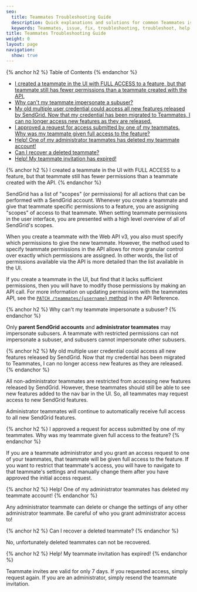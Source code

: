 ```yaml
---
seo:
  title: Teammates Troubleshooting Guide
  description: Quick explanations and solutions for common Teammates issues.
  keywords: Teammates, issue, fix, troubleshooting, troubleshoot, help
title: Teammates Troubleshooting Guide
weight: 0
layout: page
navigation:
  show: true
---
```


{% anchor h2 %}
Table of Contents
{% endanchor %}

* [I created a teammate in the UI with FULL ACCESS to a feature, but that teammate still has fewer permissions than a teammate created with the API.](#-I-created-a-teammate-in-the-UI-with-FULL-ACCESS-to-a-feature-but-that-teammate-still-has-fewer-permissions-than-a-teammate-created-with-the-API)
* [Why can't my teammate impersonate a subuser?](#-Why-cant-my-teammate-impersonate-a-subuser)
* [My old multiple user credential could access all new features released by SendGrid. Now that my credential has been migrated to Teammates, I can no longer access new features as they are released.](#-My-old-multiple-user-credential-could-access-all-new-features-released-by-SendGrid-Now-that-my-credential-has-been-migrated-to-Teammates-I-can-no-longer-access-new-features-as-they-are-released)
* [I approved a request for access submitted by one of my teammates. Why was my teammate given full access to the feature?](#-I-approved-a-request-for-access-submitted-by-one-of-my-teammates-Why-was-my-teammate-given-full-access-to-the-feature)
* [Help! One of my administrator teammates has deleted my teammate account!](#-Help-One-of-my-administrator-teammates-has-deleted-my-teammate-account)
* [Can I recover a deleted teammate?](#-Can-I-recover-a-deleted-teammate)
* [Help! My teammate invitation has expired!](#-Help-My-teammate-invitation-has-expired)

{% anchor h2 %}
I created a teammate in the UI with FULL ACCESS to a feature, but that teammate still has fewer permissions than a teammate created with the API.
{% endanchor %}

SendGrid has a list of "scopes" (or permissions) for all actions that can be performed with a SendGrid account. Whenever you create a teammate and give that teammate specific permissions to a feature, you are assigning "scopes" of access to that teammate. When setting teammate permissions in the user interface, you are presented with a high level overview of all of SendGrid's scopes.

When you create a teammate with the Web API v3, you also must specify which permissions to give the new teammate. However, the method used to specify teammate permissions in the API allows for more granular control over exactly which permissions are assigned. In other words, the list of permissions available via the API is more detailed than the list available in the UI.

If you create a teammate in the UI, but find that it lacks sufficient permissions, then you will have to modify those permissions by making an API call. For more information on updating permissions with the teammates API, see the [`PATCH /teammates/{username}` method](https://sendgrid.api-docs.io/v3.0/teammates/teammates-update-teammate-permissions) in the API Reference.

{% anchor h2 %}
Why can't my teammate impersonate a subuser?
{% endanchor %}

Only **parent SendGrid accounts** and **administrator teammates** may impersonate subusers. A teammate with restricted permissions can not impersonate a subuser, and subusers cannot impersonate other subusers.

{% anchor h2 %}
My old multiple user credential could access all new features released by SendGrid. Now that my credential has been migrated to Teammates, I can no longer access new features as they are released.
{% endanchor %}

All non-administrator teammates are restricted from accessing new features released by SendGrid. However, these teammates should still be able to see new features added to the nav bar in the UI. So, all teammates may request access to new SendGrid features.

Administrator teammates will continue to automatically receive full access to all new SendGrid features.

{% anchor h2 %}
I approved a request for access submitted by one of my teammates. Why was my teammate given full access to the feature?
{% endanchor %}

If you are a teammate administrator and you grant an access request to one of your teammates, that teammate will be given full access to the feature. If you want to restrict that teammate's access, you will have to navigate to that teammate's settings and manually change them after you have approved the initial access request.

{% anchor h2 %}
Help! One of my administrator teammates has deleted my teammate account!
{% endanchor %}

Any administrator teammate can delete or change the settings of any other administrator teammate. Be careful of who you grant administrator access to!

{% anchor h2 %}
Can I recover a deleted teammate?
{% endanchor %}

No, unfortunately deleted teammates can not be recovered.

{% anchor h2 %}
Help! My teammate invitation has expired!
{% endanchor %}

Teammate invites are valid for only 7 days. If you requested access, simply request again. If you are an administrator, simply resend the teammate invitation.
